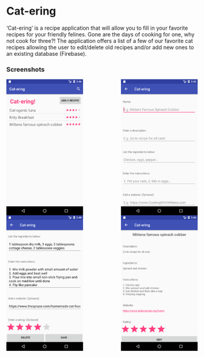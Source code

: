 # Cat-ering

‘Cat-ering’ is a recipe application that will allow you to fill in your favorite recipes for your friendly felines. Gone are the days of cooking for one, why not cook for three?! The application offers a list of a few of our favorite cat recipes allowing the user to edit/delete old recipes and/or add new ones to an existing database (Firebase).

<h3> Screenshots </h3>
<div class="row"> 
   <img  src="./images/list-view.png"  width="40%"  height="40%" align="left"/>
   <img src="./images/create.png" width="40%" height="40%" align="right"/>
</div> 
<div class="row"> 
   <img  src="./images/edit.png"  width="40%"  height="40%" align="left"/>
   <img  src="./images/view_rec.png"  width="40%"  height="40%" align="right"/>
</div>

